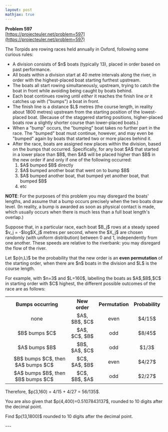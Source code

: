 ```yaml
---
layout: post
mathjax: true
---
```

**Problem 597**  
[https://projecteuler.net/problem=597](https://projecteuler.net/problem=597)

The Torpids are rowing races held annually in Oxford, following some curious rules:

<ul>
<li>
A division consists of $n$ boats (typically 13), placed in order based on past performance.
</li><li>
All boats within a division start at 40 metre intervals along the river, in order with the highest-placed boat starting furthest upstream.
</li><li>
The boats all start rowing simultaneously, upstream, trying to catch the boat in front while avoiding being caught by boats behind.
</li><li>
Each boat continues rowing until <em>either</em> it reaches the finish line <em>or</em> it catches up with ("bumps") a boat in front.
</li><li>
The finish line is a distance $L$ metres (the course length, in reality about 1800 metres) upstream from the starting position of the lowest-placed boat. (Because of the staggered starting positions, higher-placed boats row a slightly shorter course than lower-placed boats.)
</li><li>
When a "bump" occurs, the "bumping" boat takes no further part in the race. The "bumped" boat must continue, however, and may even be "bumped" again by boats that started two or more places behind it.
</li><li>
After the race, boats are assigned new places within the division, based on the bumps that occurred. Specifically, for any boat $A$ that started in a lower place than $B$, then $A$ will be placed higher than $B$ in the new order if and only if one of the following occurred:
  <ol>
  <li> $A$ bumped $B$ directly </li>
  <li> $A$ bumped another boat that went on to bump $B$ </li>
  <li> $A$ bumped another boat, that bumped yet another boat, that bumped $B$ </li>
  <li> etc </li></ol>
</li></ul>

<b>NOTE</b>: For the purposes of this problem you may disregard the boats' lengths, and assume that a bump occurs precisely when the two boats draw level. (In reality, a bump is awarded as soon as physical contact is made, which usually occurs when there is much less than a full boat length's overlap.)

<p>
Suppose that, in a particular race, each boat $B_j$ rows at a steady speed $v_j = -$log$X_j$ metres per second, where the $X_j$ are chosen randomly (with uniform distribution) between 0 and 1, independently from one another. These speeds are relative to the riverbank: you may disregard the flow of the river.
</p>
<p>
Let $p(n,L)$ be the probability that the new order is an <b>even permutation</b> of the starting order, when there are $n$ boats in the division and $L$ is the course length.
</p>
<p>
For example, with $n=3$ and $L=160$, labelling the boats as $A$,$B$,$C$ in starting order with $C$ highest, the different possible outcomes of the race are as follows:
</p>
<table cellspacing="15" align="center">
 <tr>
  <th> Bumps occurring </th>
  <th> New order </th>
  <th> Permutation </th>
  <th> Probability </th>
 </tr>
 <tr align="center">  
  <td> none </td>
  <td> $A$, $B$, $C$ </td>
  <td> even </td>
  <td> $4/15$ </td>
 </tr>
 <tr align="center">  
  <td> $B$ bumps $C$ </td>
  <td> $A$, $C$, $B$ </td>
  <td> odd </td>
  <td> $8/45$ </td>
 </tr>
 <tr align="center">  
  <td> $A$ bumps $B$ </td>
  <td> $B$, $A$, $C$ </td>
  <td> odd </td>
  <td> $1/3$ </td>
 </tr>
 <tr align="center">  
  <td>     $B$ bumps $C$, then $A$ bumps $C$     </td>
  <td> $C$, $A$, $B$ </td>
  <td> even </td>
  <td> $4/27$ </td>
 </tr>
 <tr align="center">  
  <td>     $A$ bumps $B$, then $B$ bumps $C$     </td>
  <td> $C$, $B$, $A$ </td>
  <td> odd </td>
  <td> $2/27$ </td>
 </tr>
</table>
<p>
Therefore, $p(3,160) = 4/15 + 4/27 = 56/135$.
</p>
<p>
You are also given that $p(4,400)=0.5107843137$, rounded to 10 digits after the decimal point.
</p>
<p>
Find $p(13,1800)$ rounded to 10 digits after the decimal point.
</p>
---
